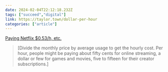 ```yaml
---
date: 2024-02-04T22:12:18.232Z
tags: ["succeed","digital"]
link: https://taylor.town/dollar-per-hour
categories: ["article"]
---
```

[Paying Netflix $0.53/h, etc.](https://taylor.town/dollar-per-hour)

> [Divide the monthly price by average usage to get the hourly cost. Per hour, people might be paying about fifty cents for online streaming, a dollar or few for games and movies, five to fifteen for their creator subscriptions.]
